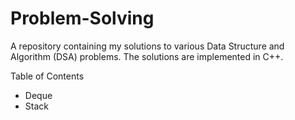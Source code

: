 # Problem-Solving
A repository containing my solutions to various Data Structure and Algorithm (DSA) problems. The solutions are implemented in C++.

Table of Contents
- Deque
- Stack
